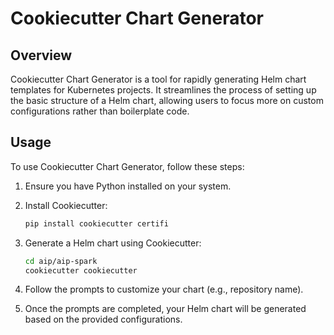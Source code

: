 # Cookiecutter Chart Generator

## Overview

Cookiecutter Chart Generator is a tool for rapidly generating Helm chart templates for Kubernetes projects. It streamlines the process of setting up the basic structure of a Helm chart, allowing users to focus more on custom configurations rather than boilerplate code.

## Usage

To use Cookiecutter Chart Generator, follow these steps:

1. Ensure you have Python installed on your system.
2. Install Cookiecutter:

    ```bash
    pip install cookiecutter certifi
    ```

3. Generate a Helm chart using Cookiecutter:

    ```bash
    cd aip/aip-spark
    cookiecutter cookiecutter
    ```

4. Follow the prompts to customize your chart (e.g., repository name).

5. Once the prompts are completed, your Helm chart will be generated based on the provided configurations.
